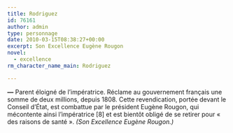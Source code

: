 ```yaml
---
title: Rodriguez
id: 76161
author: admin
type: personnage
date: 2010-03-15T08:38:27+00:00
excerpt: Son Excellence Eugène Rougon
novel:
  - excellence
rm_character_name_main: Rodriguez

---
```

**—** Parent éloigné de l&rsquo;impératrice. Réclame au gouvernement français une somme de deux millions, depuis 1808. Cette revendication, portée devant le Conseil d&rsquo;État, est combattue par le président Eugène Rougon, qui mécontente ainsi l&rsquo;impératrice [8] et est bientôt obligé de se retirer pour « des raisons de santé ». _(Son Excellence Eugène Rougon.)_